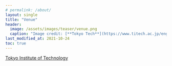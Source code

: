 ```yaml
---
# permalink: /about/
layout: single
title: "Venue"
header:
  image: /assets/images/teaser/venue.png
  caption: "Image credit: [**Tokyo Tech**](https://www.titech.ac.jp/english)"
last_modified_at: 2021-10-24
toc: true
---
```


[Tokyo Institute of Technology](https://www.titech.ac.jp/english/0/maps)
